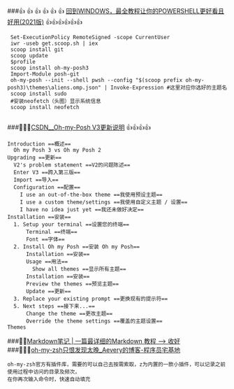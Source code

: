 ###👍 👍 👍 👍 👍 👍 [回到WINDOWS，最全教程让你的POWERSHELL更好看且好用(2021版)](https://amao.run/zh/posts/%E5%9B%9E%E5%88%B0windows%E6%9C%80%E5%85%A8%E6%95%99%E7%A8%8B%E8%AE%A9%E4%BD%A0%E7%9A%84powershell%E6%9B%B4%E5%A5%BD%E7%9C%8B%E4%B8%94%E5%A5%BD%E7%94%A82021%E7%89%88/)  👍👍👍👍👍👍   
```
 Set-ExecutionPolicy RemoteSigned -scope CurrentUser
 iwr -useb get.scoop.sh | iex
 scoop install git
 scoop update
 $profile
 scoop install oh-my-posh3
 Import-Module posh-git
 oh-my-posh --init --shell pwsh --config "$(scoop prefix oh-my-posh3)\themes\aliens.omp.json" | Invoke-Expression #这里对应你选好的主题名
 scoop install sudo
 #安装neofetch（头图）显示系统信息
 scoop install neofetch
  
```
###💚💚💚[CSDN__Oh-my-Posh V3更新说明](https://blog.csdn.net/weixin_44490152/article/details/113890026) 👍👍👍👍    
```shell
Introduction ==概述==
  Oh my Posh 3 vs Oh my Posh 2
Upgrading ==更新==
  V2's problem statement ==V2的问题陈述==
  Enter V3 ==跨入第三版==
  Import ==导入==
  Configuration ==配置==
    I use an out-of-the-box theme ==我使用预设主题==
    I use a custom theme/settings ==我使用自定义主题 / 设置==
    I have no idea just yet ==我还未做好决定==
Installation ==安装==
  1. Setup your terminal ==设置您的终端==
      Terminal ==终端==
      Font ==字体==
  2. Install Oh my Posh ==安装 Oh my Posh==
      Installation ==安装==
      Usage ==用法==
        Show all themes ==显示所有主题==
      Installation ==安装==
      Preview the themes ==预览主题==
      Update ==更新==
  3. Replace your existing prompt ==更换现有的提示符==
  5. Next steps ==接下来...==
      Change the theme ==更改主题==
      Override the theme settings ==覆盖的主题设置==
Themes
```
###💚💚[Markdown笔记 | 一篇最详细的Markdown 教程 --> 收好](https://cloud.tencent.com/developer/article/1461211)  
###💚💚💚[oh-my-zsh只恨发现太晚_Aevery的博客-程序员宅基地](https://www.cxyzjd.com/article/youshijifen/108170218)  
```shell
oh-my-zsh官方有插件库，需要的可以自己去按需索取，z为内置的一款小插件，可以记录之前使用过程中访问的目录及频次，
在你再次输入命令时，快速自动填充
```
